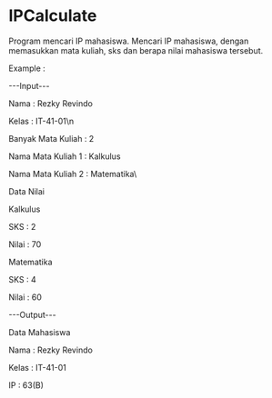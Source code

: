 # IPCalculate
Program mencari IP mahasiswa. 
Mencari IP mahasiswa, dengan memasukkan mata kuliah, sks dan berapa nilai mahasiswa tersebut.

Example : 

---Input---

Nama  : Rezky Revindo

Kelas : IT-41-01\n

Banyak Mata Kuliah : 2

Nama Mata Kuliah 1 : Kalkulus

Nama Mata Kuliah 2 : Matematika\

Data Nilai

Kalkulus 

SKS : 2 

Nilai : 70 

Matematika

SKS : 4

Nilai : 60

---Output---

Data Mahasiswa

Nama : Rezky Revindo

Kelas : IT-41-01

IP : 63(B)

